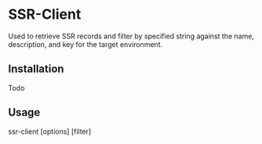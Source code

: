# SSR-Client

Used to retrieve SSR records and filter by specified string against the name, description, and key for the target environment.

## Installation

Todo

## Usage

ssr-client [options] [filter]

